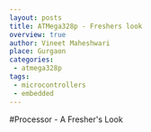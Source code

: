 ```yaml
---
layout: posts
title: ATMega328p - Freshers look
overview: true
author: Vineet Maheshwari
place: Gurgaon
categories: 
 - atmega328p
tags: 
 - microcontrollers
 - embedded
---
```


#Processor - A Fresher's Look
